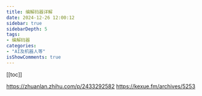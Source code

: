 ```yaml
---
title: 编解码器详解
date: 2024-12-26 12:00:12
sidebar: true
sidebarDepth: 5
tags:
- 编解码器
categories:
- "AI及机器人等"
isShowComments: true
---
```

[[toc]]

<https://zhuanlan.zhihu.com/p/2433292582>
<https://kexue.fm/archives/5253>

